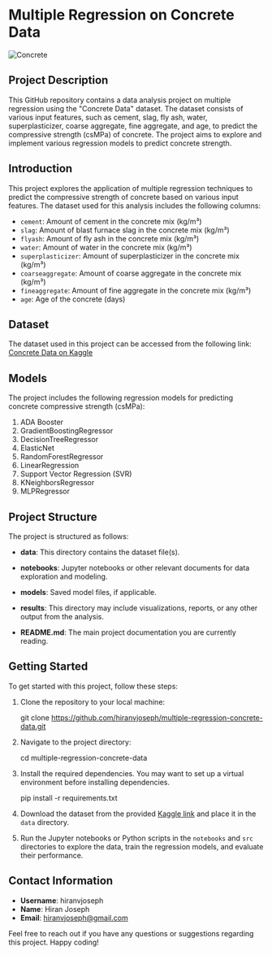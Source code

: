 # Multiple Regression on Concrete Data

![Concrete](https://th.bing.com/th/id/OIP.0PAyHfpuNr-e6Xc61ZpQaAHaEK?pid=ImgDet&rs=1)

## Project Description

This GitHub repository contains a data analysis project on multiple regression using the "Concrete Data" dataset. The dataset consists of various input features, such as cement, slag, fly ash, water, superplasticizer, coarse aggregate, fine aggregate, and age, to predict the compressive strength (csMPa) of concrete. The project aims to explore and implement various regression models to predict concrete strength.

## Introduction
This project explores the application of multiple regression techniques to predict the compressive strength of concrete based on various input features. The dataset used for this analysis includes the following columns:

- `cement`: Amount of cement in the concrete mix (kg/m³)
- `slag`: Amount of blast furnace slag in the concrete mix (kg/m³)
- `flyash`: Amount of fly ash in the concrete mix (kg/m³)
- `water`: Amount of water in the concrete mix (kg/m³)
- `superplasticizer`: Amount of superplasticizer in the concrete mix (kg/m³)
- `coarseaggregate`: Amount of coarse aggregate in the concrete mix (kg/m³)
- `fineaggregate`: Amount of fine aggregate in the concrete mix (kg/m³)
- `age`: Age of the concrete (days)

## Dataset

The dataset used in this project can be accessed from the following link:
[Concrete Data on Kaggle](https://www.kaggle.com/datasets/kushalvala/concrete/code)

## Models

The project includes the following regression models for predicting concrete compressive strength (csMPa):

1. ADA Booster
2. GradientBoostingRegressor
3. DecisionTreeRegressor
4. ElasticNet
5. RandomForestRegressor
6. LinearRegression
7. Support Vector Regression (SVR)
8. KNeighborsRegressor
9. MLPRegressor

## Project Structure

The project is structured as follows:

- **data**: This directory contains the dataset file(s).

- **notebooks**: Jupyter notebooks or other relevant documents for data exploration and modeling.

- **models**: Saved model files, if applicable.

- **results**: This directory may include visualizations, reports, or any other output from the analysis.

- **README.md**: The main project documentation you are currently reading.

## Getting Started

To get started with this project, follow these steps:

1. Clone the repository to your local machine:

  
   git clone https://github.com/hiranvjoseph/multiple-regression-concrete-data.git


2. Navigate to the project directory:

   
   cd multiple-regression-concrete-data
 

3. Install the required dependencies. You may want to set up a virtual environment before installing dependencies.


   pip install -r requirements.txt
  

4. Download the dataset from the provided [Kaggle link](https://www.kaggle.com/datasets/kushalvala/concrete/code) and place it in the `data` directory.

5. Run the Jupyter notebooks or Python scripts in the `notebooks` and `src` directories to explore the data, train the regression models, and evaluate their performance.

## Contact Information

- **Username**: hiranvjoseph
- **Name**: Hiran Joseph
- **Email**: hiranvjoseph@gmail.com

Feel free to reach out if you have any questions or suggestions regarding this project. Happy coding!
